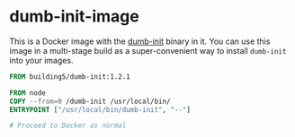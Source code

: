 # dumb-init-image

This is a Docker image with the [dumb-init][] binary in it. You can use this
image in a multi-stage build as a super-convenient way to install `dumb-init`
into your images.

```Dockerfile
FROM building5/dumb-init:1.2.1

FROM node
COPY --from=0 /dumb-init /usr/local/bin/
ENTRYPOINT ["/usr/local/bin/dumb-init", "--"]

# Proceed to Docker as normal
```

 [dumb-init]: https://github.com/Yelp/dumb-init
